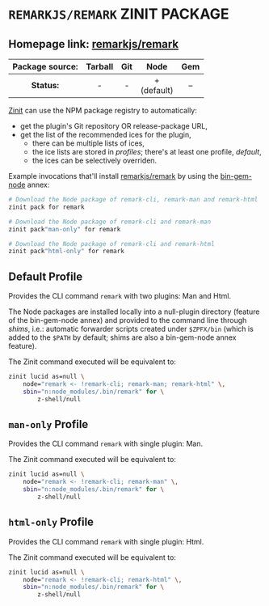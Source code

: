 # `REMARKJS/REMARK` ZINIT PACKAGE

## Homepage link: [remarkjs/remark](https://github.com/remarkjs/remark)

| **Package source:** | Tarball | Git |       Node       | Gem |
|:-------------------:|:-------:|:---:|:----------------:|:---:|
|     **Status:**     |    -    |  -  | + <br> (default) |  –  |

[Zinit](https://github.com/z-shell/zinit) can use the NPM package registry
to automatically:

- get the plugin's Git repository OR release-package URL,
- get the list of the recommended ices for the plugin,
  - there can be multiple lists of ices,
  - the ice lists are stored in *profiles*; there's at least one profile, *default*,
  - the ices can be selectively overriden.

Example invocations that'll install
[remarkjs/remark](https://github.com/remarkjs/remark) by using the
[bin-gem-node](https://github.com/z-shell/z-a-bin-gem-node) annex:

```zsh
# Download the Node package of remark-cli, remark-man and remark-html
zinit pack for remark

# Download the Node package of remark-cli and remark-man
zinit pack"man-only" for remark

# Download the Node package of remark-cli and remark-html
zinit pack"html-only" for remark
```

## Default Profile

Provides the CLI command `remark` with two plugins: Man and Html.

The Node packages are installed locally into a null-plugin directory (feature of
the bin-gem-node annex) and provided to the command line through *shims*, i.e.:
automatic forwarder scripts created under `$ZPFX/bin` (which is added to the
`$PATH` by default; shims are also a bin-gem-node annex feature).

The Zinit command executed will be equivalent to:

```zsh
zinit lucid as=null \
    node="remark <- !remark-cli; remark-man; remark-html" \,
    sbin="n:node_modules/.bin/remark" for \
        z-shell/null
```

## `man-only` Profile

Provides the CLI command `remark` with single plugin: Man.

The Zinit command executed will be equivalent to:

```zsh
zinit lucid as=null \
    node="remark <- !remark-cli; remark-man" \,
    sbin="n:node_modules/.bin/remark" for \
        z-shell/null
```

## `html-only` Profile

Provides the CLI command `remark` with single plugin: Html.

The Zinit command executed will be equivalent to:

```zsh
zinit lucid as=null \
    node="remark <- !remark-cli; remark-html" \,
    sbin="n:node_modules/.bin/remark" for \
        z-shell/null
```

<!-- vim:set ft=markdown tw=80 fo+=an1 autoindent: -->
